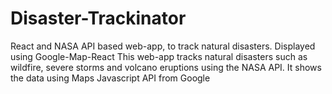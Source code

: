 # Disaster-Trackinator

React and NASA API based web-app, to track natural disasters. Displayed using Google-Map-React
This web-app tracks natural disasters such as wildfire, severe storms and volcano eruptions using the NASA API. It shows the data using Maps Javascript API from Google
